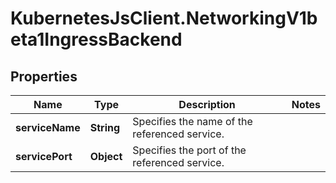 # KubernetesJsClient.NetworkingV1beta1IngressBackend

## Properties
Name | Type | Description | Notes
------------ | ------------- | ------------- | -------------
**serviceName** | **String** | Specifies the name of the referenced service. | 
**servicePort** | **Object** | Specifies the port of the referenced service. | 


